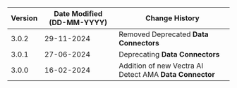 | **Version** | **Date Modified (DD-MM-YYYY)** | **Change History**                                          |
|-------------|--------------------------------|-------------------------------------------------------------|
| 3.0.2       | 29-11-2024                     | Removed Deprecated **Data Connectors**                      |
| 3.0.1       | 27-06-2024                     | Deprecating **Data Connectors**                             |
| 3.0.0       | 16-02-2024                     | Addition of new  Vectra AI Detect AMA **Data Connector**    |

